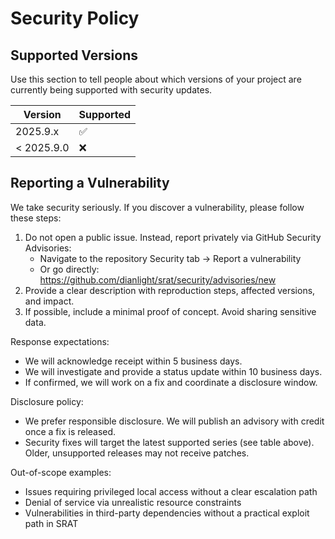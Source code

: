 # Security Policy

<!-- START doctoc -->
<!-- END doctoc -->

## Supported Versions

Use this section to tell people about which versions of your project are
currently being supported with security updates.

| Version    | Supported          |
| ---------- | ------------------ |
| 2025.9.x   | :white_check_mark: |
| < 2025.9.0 | :x:                |

## Reporting a Vulnerability

We take security seriously. If you discover a vulnerability, please follow these steps:

1. Do not open a public issue. Instead, report privately via GitHub Security Advisories:
	- Navigate to the repository Security tab → Report a vulnerability
	- Or go directly: https://github.com/dianlight/srat/security/advisories/new
2. Provide a clear description with reproduction steps, affected versions, and impact.
3. If possible, include a minimal proof of concept. Avoid sharing sensitive data.

Response expectations:

- We will acknowledge receipt within 5 business days.
- We will investigate and provide a status update within 10 business days.
- If confirmed, we will work on a fix and coordinate a disclosure window.

Disclosure policy:

- We prefer responsible disclosure. We will publish an advisory with credit once a fix is released.
- Security fixes will target the latest supported series (see table above). Older, unsupported releases may not receive patches.

Out-of-scope examples:

- Issues requiring privileged local access without a clear escalation path
- Denial of service via unrealistic resource constraints
- Vulnerabilities in third-party dependencies without a practical exploit path in SRAT
